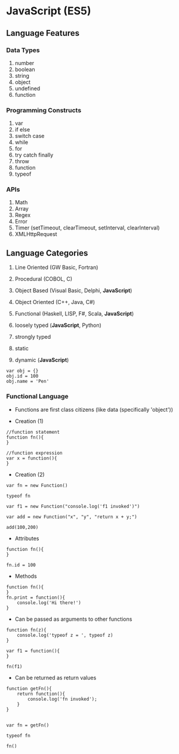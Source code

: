 # JavaScript (ES5) #


## Language Features ##
### Data Types ###
1. number
2. boolean
3. string
4. object
5. undefined
6. function
### Programming Constructs ###
1. var
2. if else
3. switch case
4. while
5. for
6. try catch finally
7. throw
8. function
9. typeof
### APIs ###
1. Math
2. Array
3. Regex
4. Error
5. Timer (setTimeout, clearTimeout, setInterval, clearInterval)
6. XMLHttpRequest



## Language Categories ##
1. Line Oriented (GW Basic, Fortran)
2. Procedural (COBOL, C)
3. Object Based (Visual Basic, Delphi, **JavaScript**)
4. Object Oriented (C++, Java, C#)
5. Functional (Haskell, LISP, F#, Scala, **JavaScript**)

1. loosely typed (**JavaScript**, Python)
2. strongly typed

1. static 
2. dynamic (**JavaScript**)
```
var obj = {}
obj.id = 100
obj.name = 'Pen'
```

### Functional Language ###
- Functions are first class citizens (like data (specifically 'object'))

- Creation (1)
```
//function statement
function fn(){
}

//function expression
var x = function(){
}
```

- Creation (2)
```
var fn = new Function()

typeof fn

var f1 = new Function("console.log('f1 invoked')")

var add = new Function("x", "y", "return x + y;")

add(100,200)
```

- Attributes
```
function fn(){
}

fn.id = 100
```

- Methods
```
function fn(){
}
fn.print = function(){
    console.log('Hi there!')
}
```

- Can be passed as arguments to other functions
```
function fn(z){
    console.log('typeof z = ', typeof z)
}

var f1 = function(){
}

fn(f1)
```

- Can be returned as return values
```
function getFn(){
    return function(){
        console.log('fn invoked');
    }
}


var fn = getFn()

typeof fn

fn()
```